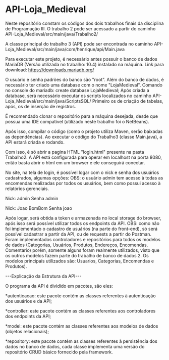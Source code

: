# API-Loja_Medieval
Neste repositório constam os códigos dos dois trabalhos finais da disciplina de Programação III. O trabalho 2 pode ser acessado a partir do caminho 
API-Loja_Medieval/src/main/java/Trabalho2/

A classe principal do trabalho 3 (API) pode ser encontrada no caminho
API-Loja_Medieval/src/main/java/com/henrique/api/Main.java



Para executar este projeto, é necessário antes possuir o banco de dados MariaDB (Versão utilizada no trabalho: 10.4) instalado na máquina.
Link para download: https://downloads.mariadb.org/


O usuário e senha padrões do banco são "root".
Além do banco de dados, é necessário ter criado uma database com o nome "LojaMedieval".
Comando no console do mariadb: create database LojaMedieval;
Após criada a database, será necessário executar os scripts localizados no caminho
API-Loja_Medieval/src/main/java/ScriptsSQL/
Primeiro os de criação de tabelas, após, os de inserção de registros.



É recomendado clonar o repositório para a máquina desejada, desde que possua uma IDE compatível (utilizado neste trabalho foi o NetBeans).

Após isso, compilar o código (como o projeto utiliza Maven, serão baixadas as dependências). Ao executar o código do Trabalho3 (classe Main.java), a API estará criada e rodando.

Com isso, é só abrir a pagina HTML "login.html" presente na pasta Trabalho2.
A API está configurada para operar em localhost na porta 8080, então basta abrir o html em um browser e ele conseguirá conectar.

No site, na tela de login, é possível logar com o nick e senha dos usuários cadastrados, algumas opções:
OBS: o usuário admin tem acesso à todas as encomendas realizadas por todos os usuários, bem como possui acesso à relatórios gerenciais.

Nick: admin
Senha admin


Nick: Joao BomBom
Senha joao

Após logar, será obtida a token e armazenada no local storage do browser, após isso será possível utilizar todos os endpoints da API.
OBS: como não foi implementado o cadastro de usuários (na parte do front-end), só será possível cadastrar a partir da API, ou de requests a partir do Postman. Foram implementados controladores e repositórios para todos os modelos de dados (Categorias, Usuários, Produtos, Endereços, Encomendas, Comentario) porém, somente alguns foram realmente utilizados, visto que os outros modelos fazem parte do trabalho de banco de dados 2. Os modelos principais utilizados são: Usuarios, Categorias, Encomendas e Produtos).

---Explicação da Estrutura da API---

O programa da API é dividido em pacotes, são eles:

*autenticacao: este pacote contém as classes referentes à autenticação dos usuários e da API;

*controller: este pacote contém as classes referentes aos controladores dos endpoints da API;

*model: este pacote contém as classes referentes aos modelos de dados (objetos relacionais);

*repository: este pacote contém as classes referentes à persistência dos dados no banco de dados, cada classe implementa uma versão do repositório CRUD básico fornecido pela framework.
